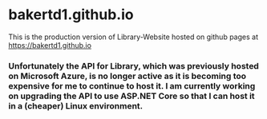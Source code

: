 # bakertd1.github.io

This is the production version of Library-Website hosted on github pages at https://bakertd1.github.io

### Unfortunately the API for Library, which was previously hosted on Microsoft Azure, is no longer active as it is becoming too expensive for me to continue to host it. I am currently working on upgrading the API to use ASP.NET Core so that I can host it in a (cheaper) Linux environment.
